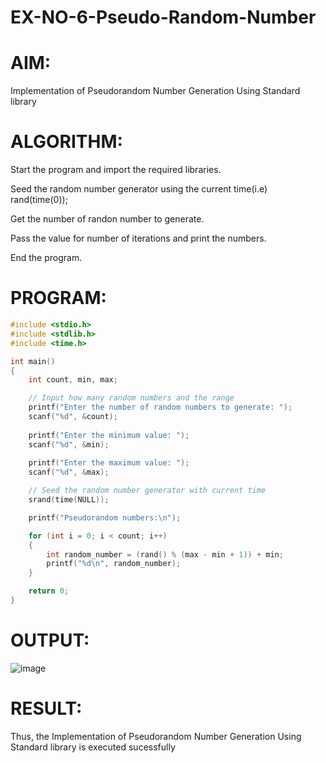 # EX-NO-6-Pseudo-Random-Number

# AIM: 
Implementation of Pseudorandom Number Generation Using Standard library

# ALGORITHM:
Start the program and import the required libraries.

Seed the random number generator using the current time(i.e) rand(time(0));

Get the number of randon number to generate.

Pass the value for number of iterations and print the numbers.

End the program.

# PROGRAM:
```c
#include <stdio.h>
#include <stdlib.h>
#include <time.h>

int main() 
{
    int count, min, max;

    // Input how many random numbers and the range
    printf("Enter the number of random numbers to generate: ");
    scanf("%d", &count);
    
    printf("Enter the minimum value: ");
    scanf("%d", &min);
    
    printf("Enter the maximum value: ");
    scanf("%d", &max);

    // Seed the random number generator with current time
    srand(time(NULL));

    printf("Pseudorandom numbers:\n");

    for (int i = 0; i < count; i++) 
    {
        int random_number = (rand() % (max - min + 1)) + min;
        printf("%d\n", random_number);
    }

    return 0;
}

```
# OUTPUT:

![image](https://github.com/user-attachments/assets/ca4d8953-4f93-4550-aa8d-7ad0f8f42620)


# RESULT:

Thus, the Implementation of Pseudorandom Number Generation Using Standard library is executed sucessfully


